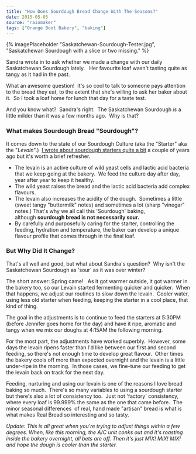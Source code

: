```yaml
---
title: "How Does Sourdough Bread Change With The Seasons?"
date: 2015-05-05
source: "rainmaker"
tags: ["Orange Boot Bakery", "baking"]
---
```


{% imagePlaceholder "Saskatchewan-Sourdough-Tester.jpg", "Saskatchewan Sourdough with a slice or two missing." %}
 

Sandra wrote in to ask whether we made a change with our daily Saskatchewan Sourdough lately.   Her favourite loaf wasn't tasting quite as tangy as it had in the past.

What an awesome question!  It's so cool to talk to someone pays attention to the bread they eat, to the extent that she's willing to ask her baker about it.  So I took a loaf home for lunch that day for a taste test.

And you know what?  Sandra's right.  The Saskatchewan Sourdough _is_ a little milder than it was a few months ago.  Why is that?

### What makes Sourdough Bread "Sourdough"?

It comes down to the state of our Sourdough Culture (aka the "Starter" aka the "_Levain_".)  [I wrote about sourdough starters quite a bit](/what-is-sourdough/) a couple of years ago but it's worth a brief refresher.

- The levain is an active culture of wild yeast cells and lactic acid bacteria that we keep going at the bakery.  We feed the culture day after day, year after year to keep it healthy.
- The wild yeast raises the bread and the lactic acid bacteria add complex flavours.
- The levain also increases the acidity of the dough.  Sometimes a little (sweet tangy "buttermilk" notes) and sometimes a lot (sharp "vinegar" notes.) That's why we all call this 'Sourdough' baking, although **sourdough bread is not necessarily sour.**
- By carefully and purposefully caring for the starter, controlling the feeding, hydration and temperature, the baker can develop a unique flavour profile that comes through in the final loaf.

### But Why Did It Change?

That's all well and good, but what about Sandra's question?  Why isn't the Saskatchewan Sourdough as 'sour' as it was over winter?

The short answer: Spring came!   As it got warmer outside, it got warmer in the bakery too, so our Levain started fermenting quicker and quicker.  When that happens, we adjust our routines to slow down the levain.  Cooler water, using less old starter when feeding, keeping the starter in a cool place, that kind of thing.

The goal in the adjustments is to continue to feed the starters at 5:30PM (before Jennifer goes home for the day) and have it ripe, aromatic and tangy when we mix our doughs at 4:15AM the following morning.

For the most part, the adjustments have worked superbly.  However, some days the levain ripens faster than I'd like between our first and second feeding, so there's not enough time to develop great flavour.  Other times the bakery cools off more than expected overnight and the levain is a little under-ripe in the morning.  In those cases, we fine-tune our feeding to get the levain back on track for the next day.

Feeding, nurturing and using our levain is one of the reasons I love bread baking so much.  There's so many variables to using a sourdough starter but there's also a lot of consistency too.  Just not 'factory' consistency, where every loaf is 99.999% the same as the one that came before.  The minor seasonal differences  of real, hand made "artisan" bread is what is what makes Real Bread so interesting and so tasty.

_Update: This is all great when you're trying to adjust things within a few degrees. When, like this morning, the A/C unit conks out and it's roasting inside the bakery overnight, all bets are off. Then it's just MIX! MIX! MIX! and hope the dough is cooler than the starter._
